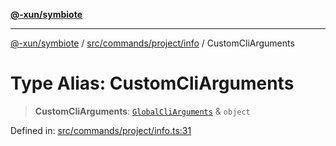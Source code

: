 [**@-xun/symbiote**](../../../../../README.md)

***

[@-xun/symbiote](../../../../../README.md) / [src/commands/project/info](../README.md) / CustomCliArguments

# Type Alias: CustomCliArguments

> **CustomCliArguments**: [`GlobalCliArguments`](../../../../configure/type-aliases/GlobalCliArguments.md) & `object`

Defined in: [src/commands/project/info.ts:31](https://github.com/Xunnamius/symbiote/blob/3831af5468c04bc48a0849a15233d1d644e5c45b/src/commands/project/info.ts#L31)
